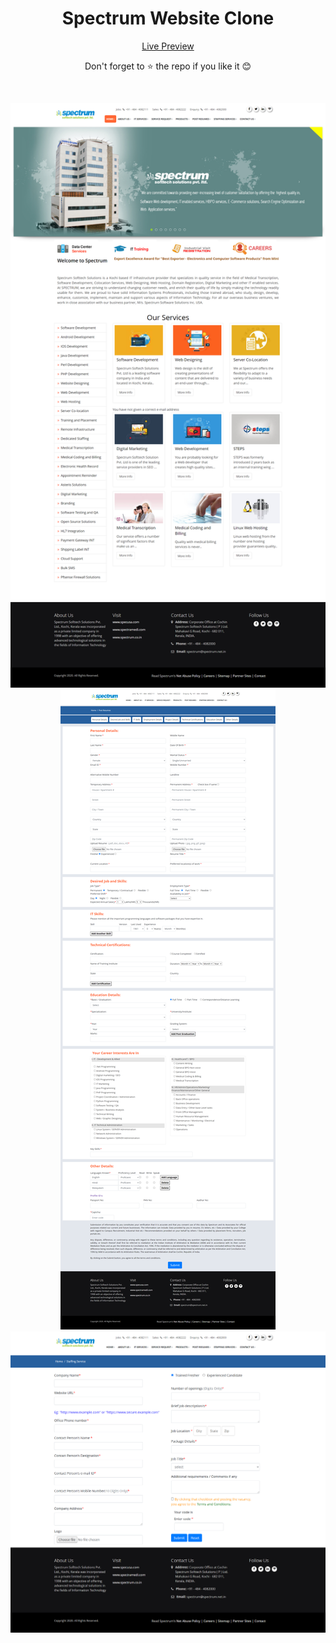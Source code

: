 <div align="center">
<h1> Spectrum Website Clone </h1>

[Live Preview](https://nirmalvg.github.io/Spectrum-Website-Clone)

Don't forget to :star: the repo if you like it :blush:

<br>

![img 1](images/img1.png)
![img 2](images/img2.png)
![img 3](images/img3.png)

</div>
